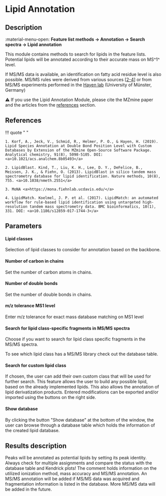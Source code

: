 # **Lipid Annotation**

## **Description**

:material-menu-open: **Feature list methods → Annotation → Search spectra → Lipid annotation**

This module contains methods to search for lipids in the feature lists. Potential lipids will be annotated according to their accurate mass on MS^1^ level. 

If MS/MS data is available, an identification on fatty acid residue level is also possible. MS/MS rules were derived from various sources [[2-4](#references)] or from MS/MS experiments performed in the [Hayen lab](https://www.uni-muenster.de/Chemie.ac/en/hayen/) (University of Münster, Germany)

:warning: If you use the Lipid Annotation Module, please cite the MZmine paper and the articles from the [references](#references) section.

## **References**

!!! quote " "

    1. Korf, A., Jeck, V., Schmid, R., Helmer, P. O., & Hayen, H. (2019). Lipid Species Annotation at Double Bond Position Level with Custom Databases by Extension of the MZmine Open-Source Software Package. Analytical chemistry, 91(8), 5098-5105. DOI: <a>10.1021/acs.analchem.8b05493</a>

    2. LipidBlast. Kind, T., Liu, K. H., Lee, D. Y., DeFelice, B., Meissen, J. K., & Fiehn, O. (2013). LipidBlast in silico tandem mass spectrometry database for lipid identification. Nature methods, 10(8), 755. <a>10.1038/nmeth.2551</a>

    3. MoNA <a>https://mona.fiehnlab.ucdavis.edu/</a>

    4. LipidMatch. Koelmel, J. P. et al. (2017). LipidMatch: an automated workflow for rule-based lipid identification using untargeted high-resolution tandem mass spectrometry data. BMC bioinformatics, 18(1), 331. DOI: <a>10.1186/s12859-017-1744-3</a>

## **Parameters**

#### **Lipid classes**

Selection of lipid classes to consider for annotation based on the backbone.

#### **Number of carbon in chains**

Set the number of carbon atoms in chains.

#### **Number of double bonds**

Set the number of double bonds in chains.

#### **m/z tolerance MS1 level**

Enter m/z tolerance for exact mass database matching on MS1 level

#### **Search for lipid class-specific fragments in MS/MS spectra**

Choose if you want to search for lipid class specific fragments in the MS/MS spectra. 

To see which lipid class has a MS/MS library check out the database table.

#### **Search for custom lipid class**

If chosen, the user can add their own custom class that will be used for further search. This feature allows the user to build any possible lipid, based on the already implemented lipids. This also allows the annotation of lipid derivatization products. Entered modifications can be exported and/or imported using the buttons on the right side.

#### **Show database**

By clicking the button "Show database" at the bottom of the window, the user can browse through a database table which holds the information of the created lipid database.

[//]: # (TODO Leave commented until bug is fixed)
[//]: # (All lipids are displayed in two Kendrick mass plots &#40;KMD CH2 left, KMD H right&#41;. Lipids that interfere in the selcted m/z window are marked yellow, isobaric lipids are marked red. The others are displayed green.)

[//]: # (TODO Add the plots)


## **Results description**

Peaks will be annotated as potential lipids by setting its peak identity. Always check for multiple assignments and compare the status with the database table and Kendrick plots! The comment holds information on the utilized ionization method, mass accuracy and MS/MS annotation. An MS/MS annotation will be added if MS/MS data was acquired and fragmentation information is listed in the database. More MS/MS data will be added in the future.